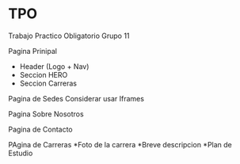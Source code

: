 # TPO
Trabajo Practico Obligatorio Grupo 11

Pagina Prinipal
* Header (Logo + Nav)
* Seccion HERO
* Seccion Carreras

Pagina de Sedes
Considerar usar Iframes

Pagina Sobre Nosotros

Pagina de Contacto

PAgina de Carreras
*Foto de la carrera
*Breve descripcion
*Plan de Estudio
